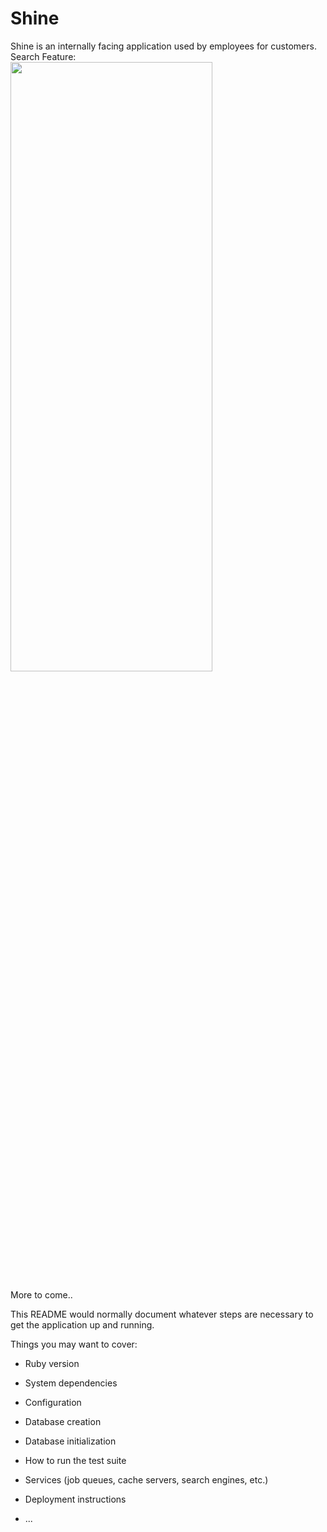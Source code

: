 # Shine
Shine is an internally facing application used by employees for customers.
Search Feature:
<img width=80% height=50% border="0" align="center"  src="http://i.imgur.com/jlNKw1Y.png"/>

More to come..

This README would normally document whatever steps are necessary to get the
application up and running.

Things you may want to cover:

* Ruby version

* System dependencies

* Configuration

* Database creation

* Database initialization

* How to run the test suite

* Services (job queues, cache servers, search engines, etc.)

* Deployment instructions

* ...
